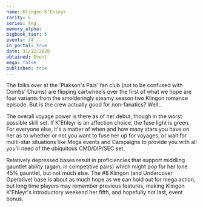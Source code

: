 ```yaml
---
name: Klingon K'Ehleyr
rarity: 5
series: tng
memory_alpha:
bigbook_tier: 5
events: 14
in_portal: true
date: 31/12/2020
obtained: Event
mega: false
published: true
---
```


The folks over at the 'Plakson's Pals' fan club (not to be confused with Combs' Chums) are flipping cartwheels over the first of what we hope are four variants from the smolderingly steamy season two Klingon romance episode. But is the crew actually good for non-fanatics? Well...

The overall voyage power is there as of her debut, though in the worst possible skill set. If K'Ehleyr is an affection choice, the fuse light is green. For everyone else, it's a matter of when and how many stars you have on her as to whether or not you want to fuse her up for voyages, or wait for multi-star situations like Mega events and Campaigns to provide you with all you'll need of the ubiquitous CMD/DIP/SEC set.

Relatively depressed bases result in proficiencies that support middling gauntlet ability (again, in competitive pairs) which might pop for her lone 45% gauntlet, but not much else. The #8 Klingon (and Undercover Operative) base is about as much hope as we can hold out for mega action, but long time players may remember previous features, making Klingon K'Ehleyr's introductory weekend her fifth, and hopefully not last, event bonus.
